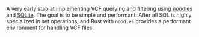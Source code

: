 A very early stab at implementing VCF querying and filtering using [noodles](https://crates.io/crates/noodles) and [SQLite](https://www.sqlite.org).
The goal is to be simple and performant: After all SQL is highly specialized in set operations, and Rust with `noodles` provides a performant environment for handling VCF files.
